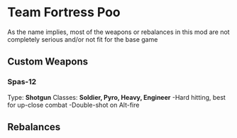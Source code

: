 # Team Fortress Poo

As the name implies, most of the weapons or rebalances in this mod are not completely serious and/or not fit for the base game

## Custom Weapons

### Spas-12
Type: **Shotgun**
Classes: **Soldier, Pyro, Heavy, Engineer**
-Hard hitting, best for up-close combat
-Double-shot on Alt-fire

## Rebalances